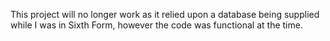 This project will no longer work as it relied upon a database being supplied while I was in Sixth Form, however the code was functional at the time.
